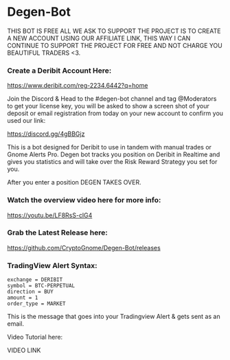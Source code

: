 # Degen-Bot

THIS BOT IS FREE ALL WE ASK TO SUPPORT THE PROJECT IS TO CREATE A NEW ACCOUNT USING OUR
AFFILIATE LINK, THIS WAY I CAN CONTINUE TO SUPPORT THE PROJECT FOR FREE AND NOT CHARGE
YOU BEAUTIFUL TRADERS <3.

### Create a Deribit Account Here:

https://www.deribit.com/reg-2234.6442?q=home

Join the Discord & Head to the #degen-bot channel and tag @Moderators to get your
license key, you will be asked to show a screen shot of your deposit or email registration from today on
your new account to confirm you used our link:

https://discord.gg/4gBBGjz


This is a bot designed for Deribit to use in tandem with manual trades or Gnome Alerts Pro.
Degen bot tracks you position on Deribit in Realtime and gives you statistics and will take
over the Risk Reward Strategy you set for you.

After you enter a position DEGEN TAKES OVER.




### Watch the overview video here for more info:

https://youtu.be/LF8RsS-clG4

### Grab the Latest Release here:

https://github.com/CryptoGnome/Degen-Bot/releases



### TradingView Alert Syntax:

```
exchange = DERIBIT
symbol = BTC-PERPETUAL
direction = BUY
amount = 1
order_type = MARKET
```




This is the message that goes into your Tradingview Alert & gets sent as an email.

Video Tutorial here:

VIDEO LINK
